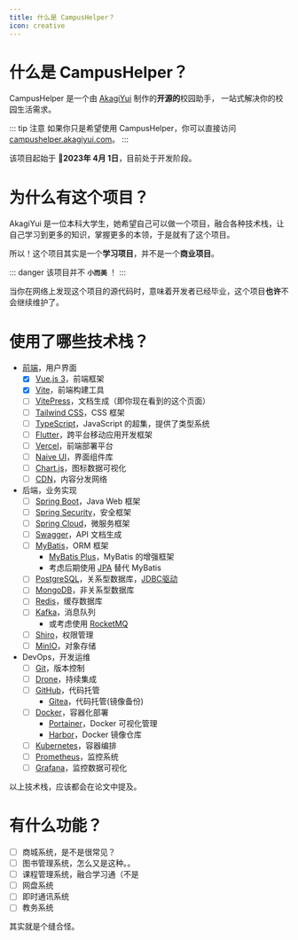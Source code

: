 ```yaml
---
title: 什么是 CampusHelper？
icon: creative
---
```


# 什么是 CampusHelper？

CampusHelper 是一个由 [AkagiYui](https://akagiyui.com) 制作的**开源的**校园助手，
一站式解决你的校园生活需求。

::: tip 注意
如果你只是希望使用 CampusHelper，你可以直接访问 [campushelper.akagiyui.com](https://campushelper.akagiyui.com)。
:::

该项目起始于 :calendar:**2023年 4月 1日**，目前处于开发阶段。

# 为什么有这个项目？

AkagiYui 是一位本科大学生，她希望自己可以做一个项目，融合各种技术栈，让自己学习到更多的知识，掌握更多的本领，于是就有了这个项目。

所以！这个项目其实是一个**学习项目**，并不是一个**商业项目**。

::: danger
该项目并不 **`小而美`** ！
:::

当你在网络上发现这个项目的源代码时，意味着开发者已经毕业，这个项目**也许**不会继续维护了。

# 使用了哪些技术栈？

- [前端](https://campushelper.akagiyui.com)，用户界面
  - [x] [Vue.js 3](https://cn.vuejs.org/)，前端框架
  - [x] [Vite](https://vitejs.dev/)，前端构建工具
  - [ ] [VitePress](https://vitepress.dev/)，文档生成（即你现在看到的这个页面）
  - [ ] [Tailwind CSS](https://tailwindcss.com/)，CSS 框架
  - [ ] [TypeScript](https://www.typescriptlang.org/)，JavaScript 的超集，提供了类型系统
  - [ ] [Flutter](https://flutter.dev/)，跨平台移动应用开发框架
  - [ ] [Vercel](https://vercel.com/)，前端部署平台
  - [ ] [Naive UI](https://www.naiveui.com/)，界面组件库
  - [ ] [Chart.js](https://www.chartjs.org/)，图标数据可视化
  - [ ] [CDN](https://www.huaweicloud.com/product/cdn.html)，内容分发网络

- 后端，业务实现
  - [ ] [Spring Boot](https://spring.io/projects/spring-boot)，Java Web 框架
  - [ ] [Spring Security](https://spring.io/projects/spring-security)，安全框架
  - [ ] [Spring Cloud](https://spring.io/projects/spring-cloud)，微服务框架
  - [ ] [Swagger](https://swagger.io/)，API 文档生成
  - [ ] [MyBatis](https://mybatis.org/mybatis-3/)，ORM 框架
    - [MyBatis Plus](https://mybatis.plus/)，MyBatis 的增强框架
    - 考虑后期使用 [JPA](https://spring.io/projects/spring-data-jpa) 替代 MyBatis
  - [ ] [PostgreSQL](https://www.postgresql.org/)，关系型数据库，[JDBC驱动](https://jdbc.postgresql.org/)
  - [ ] [MongoDB](https://www.mongodb.com/)，非关系型数据库
  - [ ] [Redis](https://redis.io/)，缓存数据库
  - [ ] [Kafka](https://kafka.apache.org/)，消息队列
    - 或考虑使用 [RocketMQ](https://rocketmq.apache.org/) 
  - [ ] [Shiro](https://shiro.apache.org/)，权限管理
  - [ ] [MinIO](https://min.io/)，对象存储

- DevOps，开发运维
  - [ ] [Git](https://git-scm.com/)，版本控制
  - [ ] [Drone](https://drone.io/)，持续集成
  - [ ] [GitHub](https://github.com/)，代码托管
    - [Gitea](https://gitea.io/)，代码托管(镜像备份)
  - [ ] [Docker](https://www.docker.com/)，容器化部署
    - [Portainer](https://www.portainer.io/)，Docker 可视化管理
    - [Harbor](https://goharbor.io/)，Docker 镜像仓库
  - [ ] [Kubernetes](https://kubernetes.io/)，容器编排
  - [ ] [Prometheus](https://prometheus.io/)，监控系统
  - [ ] [Grafana](https://grafana.com/)，监控数据可视化

以上技术栈，应该都会在论文中提及。

# 有什么功能？

- [ ] 商城系统，是不是很常见？
- [ ] 图书管理系统，怎么又是这种。。
- [ ] 课程管理系统，融合学习通（不是
- [ ] 网盘系统
- [ ] 即时通讯系统
- [ ] 教务系统

其实就是个缝合怪。